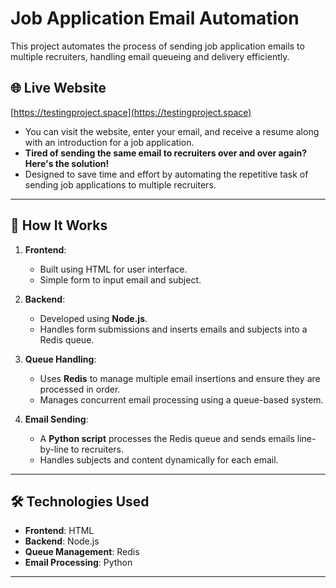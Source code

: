 # Job Application Email Automation

This project automates the process of sending job application emails to multiple recruiters, handling email queueing and delivery efficiently.

## 🌐 Live Website
[https://testingproject.space](https://testingproject.space)  

- You can visit the website, enter your email, and receive a resume along with an introduction for a job application.  
- **Tired of sending the same email to recruiters over and over again? Here's the solution!**  
- Designed to save time and effort by automating the repetitive task of sending job applications to multiple recruiters.

---

## 🚀 How It Works
1. **Frontend**:
   - Built using HTML for user interface.
   - Simple form to input email and subject.

2. **Backend**:
   - Developed using **Node.js**.
   - Handles form submissions and inserts emails and subjects into a Redis queue.

3. **Queue Handling**:
   - Uses **Redis** to manage multiple email insertions and ensure they are processed in order.
   - Manages concurrent email processing using a queue-based system.

4. **Email Sending**:
   - A **Python script** processes the Redis queue and sends emails line-by-line to recruiters.
   - Handles subjects and content dynamically for each email.

---

## 🛠️ Technologies Used
- **Frontend**: HTML  
- **Backend**: Node.js  
- **Queue Management**: Redis  
- **Email Processing**: Python  

---

